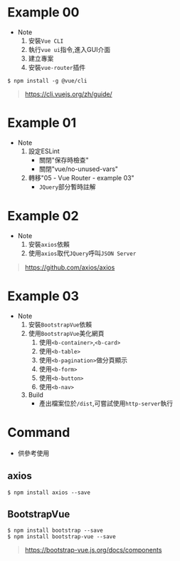 # Example 00

* Note
    1. 安裝`Vue CLI`
    2. 執行`vue ui`指令,進入GUI介面
    3. 建立專案
    4. 安裝`vue-router`插件

```
$ npm install -g @vue/cli
```

> https://cli.vuejs.org/zh/guide/

# Example 01

* Note
    1. 設定ESLint
        * 關閉"保存時檢查"
        * 關閉"vue/no-unused-vars"
    2. 轉移"05 - Vue Router - example 03"
        * `JQuery`部分暫時註解

# Example 02

* Note
    1. 安裝`axios`依賴
    2. 使用`axios`取代`JQuery`呼叫`JSON Server`

> https://github.com/axios/axios

# Example 03

* Note
    1. 安裝`BootstrapVue`依賴
    2. 使用`BootstrapVue`美化網頁
        1. 使用`<b-container>`,`<b-card>`
        2. 使用`<b-table>`
        3. 使用`<b-pagination>`做分頁顯示
        4. 使用`<b-form>`
        5. 使用`<b-button>`
        6. 使用`<b-nav>`
    3. Build
        * 產出檔案位於`/dist`,可嘗試使用`http-server`執行

# Command

* 供參考使用

## axios
```
$ npm install axios --save
```

## BootstrapVue
```
$ npm install bootstrap --save
$ npm install bootstrap-vue --save
```
> https://bootstrap-vue.js.org/docs/components